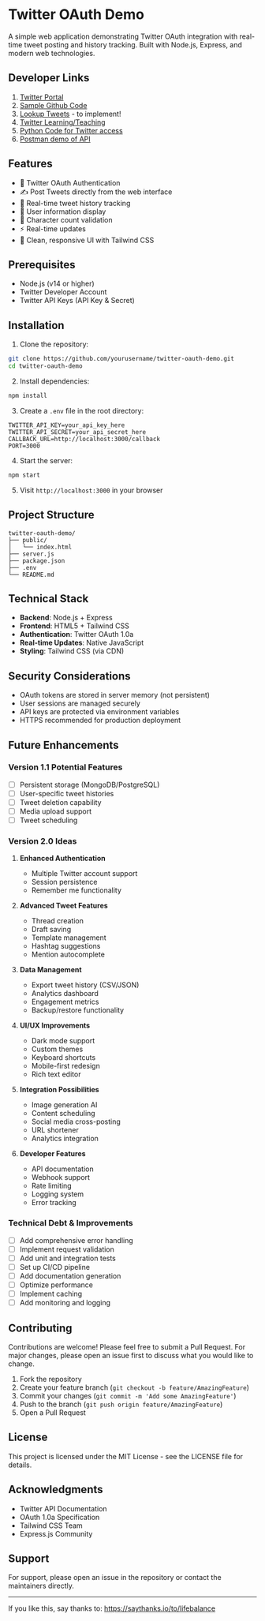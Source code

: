 # Twitter OAuth Demo

A simple web application demonstrating Twitter OAuth integration with real-time tweet posting and history tracking. Built with Node.js, Express, and modern web technologies.

## Developer Links
1. [Twitter Portal](https://developer.x.com/en/portal/projects/1873036774559367170/apps )
2. [Sample Github Code](https://github.com/xdevplatform/Twitter-API-v2-sample-code/tree/main/Recent-Search)
3. [Lookup Tweets](https://github.com/xdevplatform/Twitter-API-v2-sample-code/blob/main/Tweet-Lookup/get_tweets_with_bearer_token.js) - to implement!
4. [Twitter Learning/Teaching](https://dev.to/suhemparack/a-guide-to-teaching-with-the-twitter-api-v2-3n08)
5. [Python Code for Twitter access](https://replit.com/@ashokb/ClientsideDifferentLicense#create.py)
6. [Postman demo of API](https://www.postman.com/xapidevelopers/twitter-s-public-workspace/request/cva25a0/create-a-tweet?action=share&source=copy-link&creator=40716226)

## Features

- 🔐 Twitter OAuth Authentication
- ✍️ Post Tweets directly from the web interface
- 📜 Real-time tweet history tracking
- 👤 User information display
- 🎯 Character count validation
- ⚡ Real-time updates
- 🎨 Clean, responsive UI with Tailwind CSS

## Prerequisites

- Node.js (v14 or higher)
- Twitter Developer Account
- Twitter API Keys (API Key & Secret)

## Installation

1. Clone the repository:
```bash
git clone https://github.com/yourusername/twitter-oauth-demo.git
cd twitter-oauth-demo
```

2. Install dependencies:
```bash
npm install
```

3. Create a `.env` file in the root directory:
```env
TWITTER_API_KEY=your_api_key_here
TWITTER_API_SECRET=your_api_secret_here
CALLBACK_URL=http://localhost:3000/callback
PORT=3000
```

4. Start the server:
```bash
npm start
```

5. Visit `http://localhost:3000` in your browser

## Project Structure

```
twitter-oauth-demo/
├── public/
│   └── index.html
├── server.js
├── package.json
├── .env
└── README.md
```

## Technical Stack

- **Backend**: Node.js + Express
- **Frontend**: HTML5 + Tailwind CSS
- **Authentication**: Twitter OAuth 1.0a
- **Real-time Updates**: Native JavaScript
- **Styling**: Tailwind CSS (via CDN)

## Security Considerations

- OAuth tokens are stored in server memory (not persistent)
- User sessions are managed securely
- API keys are protected via environment variables
- HTTPS recommended for production deployment

## Future Enhancements

### Version 1.1 Potential Features
- [ ] Persistent storage (MongoDB/PostgreSQL)
- [ ] User-specific tweet histories
- [ ] Tweet deletion capability
- [ ] Media upload support
- [ ] Tweet scheduling

### Version 2.0 Ideas
1. **Enhanced Authentication**
   - Multiple Twitter account support
   - Session persistence
   - Remember me functionality

2. **Advanced Tweet Features**
   - Thread creation
   - Draft saving
   - Template management
   - Hashtag suggestions
   - Mention autocomplete

3. **Data Management**
   - Export tweet history (CSV/JSON)
   - Analytics dashboard
   - Engagement metrics
   - Backup/restore functionality

4. **UI/UX Improvements**
   - Dark mode support
   - Custom themes
   - Keyboard shortcuts
   - Mobile-first redesign
   - Rich text editor

5. **Integration Possibilities**
   - Image generation AI
   - Content scheduling
   - Social media cross-posting
   - URL shortener
   - Analytics integration

6. **Developer Features**
   - API documentation
   - Webhook support
   - Rate limiting
   - Logging system
   - Error tracking

### Technical Debt & Improvements
- [ ] Add comprehensive error handling
- [ ] Implement request validation
- [ ] Add unit and integration tests
- [ ] Set up CI/CD pipeline
- [ ] Add documentation generation
- [ ] Optimize performance
- [ ] Implement caching
- [ ] Add monitoring and logging

## Contributing

Contributions are welcome! Please feel free to submit a Pull Request. For major changes, please open an issue first to discuss what you would like to change.

1. Fork the repository
2. Create your feature branch (`git checkout -b feature/AmazingFeature`)
3. Commit your changes (`git commit -m 'Add some AmazingFeature'`)
4. Push to the branch (`git push origin feature/AmazingFeature`)
5. Open a Pull Request

## License

This project is licensed under the MIT License - see the LICENSE file for details.

## Acknowledgments

- Twitter API Documentation
- OAuth 1.0a Specification
- Tailwind CSS Team
- Express.js Community

## Support

For support, please open an issue in the repository or contact the maintainers directly.

---
If you like this, say thanks to: https://saythanks.io/to/lifebalance 
